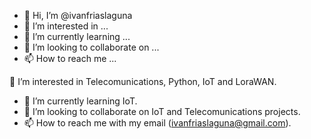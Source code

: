 - 👋 Hi, I’m @ivanfriaslaguna
- 👀 I’m interested in ...
- 🌱 I’m currently learning ...
- 💞️ I’m looking to collaborate on ...
- 📫 How to reach me ...

<!---
ivanfriaslaguna/ivanfriaslaguna is a ✨ special ✨ repository because its `README.md` (this file) appears on your GitHub profile.
You can click the Preview link to take a look at your changes.
---> 👀 I’m interested in Telecomunications, Python, IoT and LoraWAN.
- 🌱 I’m currently learning IoT.
- 💞️ I’m looking to collaborate on IoT and Telecomunications projects.
- 📫 How to reach me with my email (ivanfriaslaguna@gmail.com).

